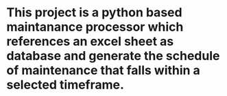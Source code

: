 # This project is a python based maintanance processor which references an excel sheet as database and generate the schedule of maintenance that falls within a selected timeframe.
